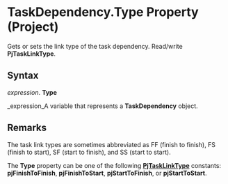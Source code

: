 
# TaskDependency.Type Property (Project)

Gets or sets the link type of the task dependency. Read/write  **PjTaskLinkType**.


## Syntax

 _expression_. **Type**

 _expression_A variable that represents a  **TaskDependency** object.


## Remarks

The task link types are sometimes abbreviated as FF (finish to finish), FS (finish to start), SF (start to finish), and SS (start to start).

The  **Type** property can be one of the following **[PjTaskLinkType](141a1145-0eb5-3664-4755-394584aec8ac.md)** constants: **pjFinishToFinish**,  **pjFinishToStart**,  **pjStartToFinish**, or  **pjStartToStart**.

